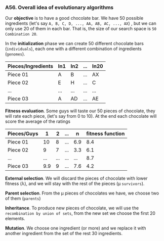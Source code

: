 ### A56. Overall idea of evolutionary algorithms

Our **objective** is to have a good chocolate bar. We have 50 possible
ingredients (let's say `A, B, C, D, ..., AA, AB, AC, ..., AX`) , but we can only
use 20 of them in each bar. That is, the size of our search space is `50
Combination 20`.

In the **initialization** phase we can create 50 different chocolate bars
(`individuals`), each one with a different combination of ingredients
(`genomes`).

| Pieces/Ingredients | In1 | In2 | ... |In20 |
|--------------------|-----|-----|-----|-----|
| Piece 01           | A   | B   | ... | AX  |
| Piece 02           | E   | H   | ... | C   |
| ...                | ... | ... | ... | ... |
| Piece 03           | A   | AD  | ... | AE  |

**Fitness evaluation**. Some guys will taste our 50 pieces of chocolate, they
will rate each piece, (let's say from 0 to 10). At the end each chocolate will
score the average of the ratings

| Pieces/Guys        | 1   | 2   | ... | n   | **fitness function** |
|--------------------|-----|-----|-----|-----|----------------------|
| Piece 01           | 10  | 8   | ... | 6.9 |   8.4                |
| Piece 02           | 9   | 7   | ... | 3.3 |   6.1                |
| ...                | ... | ... | ... | ... |   8.7                |
| Piece 03           | 9.9 | 9   | ... | 7.6 |   4.2                |

**External selection**. We will discard the pieces of chocolate with lower
fitness (&lambda;), and we will stay with the rest of the pieces (&mu;
`survivors`).

**Parent selection**. From the &mu; pieces of chocolates we have, we choose two
of them (`parents`)

**Inheritance**. To produce new pieces of chocolate, we will use the
`recombination by union of sets`,  from the new set we choose the first 20
elements.

**Mutation**. We choose one ingredient (or more) and we replace it with another
ingredient from the set of the rest 30 ingredients.